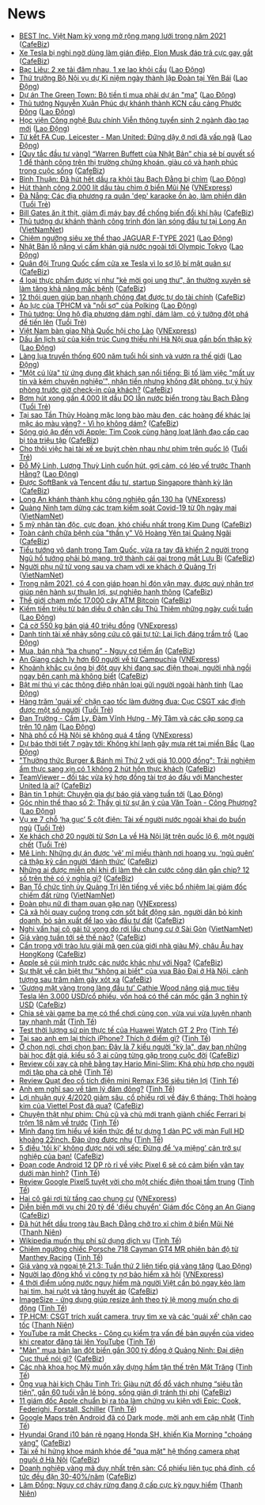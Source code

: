 # News

- [BEST Inc. Việt Nam kỳ vọng mở rộng mạng lưới trong năm 2021](https://cafebiz.vn/best-inc-viet-nam-ky-vong-mo-rong-mang-luoi-trong-nam-2021-20210321164527029.chn) ([CafeBiz](https://cafebiz.vn))
- [Xe Tesla bị nghi ngờ dùng làm gián điệp, Elon Musk đáp trả cực gay gắt](https://cafebiz.vn/xe-tesla-bi-nghi-ngo-dung-lam-gian-diep-elon-musk-dap-tra-cuc-gay-gat-20210321115206968.chn) ([CafeBiz](https://cafebiz.vn))
- [Bạc Liêu: 2 xe tải đâm nhau, 1 xe lao khỏi cầu](https://laodong.vn/giao-thong/bac-lieu-2-xe-tai-dam-nhau-1-xe-lao-khoi-cau-891337.ldo) ([Lao Động](https://laodong.vn))
- [Thứ trưởng Bộ Nội vụ dự Kỉ niệm ngày thành lập Đoàn tại Yên Bái](https://laodong.vn/thoi-su/thu-truong-bo-noi-vu-du-ki-niem-ngay-thanh-lap-doan-tai-yen-bai-891280.ldo) ([Lao Động](https://laodong.vn))
- [Dự án The Green Town: Bỏ tiền tỉ mua phải dự án &quot;ma&quot;](https://laodong.vn/ban-doc/du-an-the-green-town-bo-tien-ti-mua-phai-du-an-ma-891273.ldo) ([Lao Động](https://laodong.vn))
- [Thủ tướng Nguyễn Xuân Phúc dự khánh thành KCN cầu cảng Phước Đông](https://laodong.vn/thoi-su/thu-tuong-nguyen-xuan-phuc-du-khanh-thanh-kcn-cau-cang-phuoc-dong-891328.ldo) ([Lao Động](https://laodong.vn))
- [Học viện Công nghệ Bưu chính Viễn thông tuyển sinh 2 ngành đào tạo mới](https://laodong.vn/giao-duc/hoc-vien-cong-nghe-buu-chinh-vien-thong-tuyen-sinh-2-nganh-dao-tao-moi-891332.ldo) ([Lao Động](https://laodong.vn))
- [Tứ kết FA Cup, Leicester - Man United: Đứng dậy ở nơi đã vấp ngã](https://laodong.vn/bong-da-quoc-te/tu-ket-fa-cup-leicester-man-united-dung-day-o-noi-da-vap-nga-891320.ldo) ([Lao Động](https://laodong.vn))
- [[Quy tắc đầu tư vàng] “Warren Buffett của Nhật Bản” chia sẻ bí quyết số 1 để thành công trên thị trường chứng khoán, giàu có và hạnh phúc trong cuộc sống](https://cafebiz.vn/quy-tac-dau-tu-vang-warren-buffett-cua-nhat-ban-chia-se-bi-quyet-so-1-de-thanh-cong-tren-thi-truong-chung-khoan-giau-co-va-hanh-phuc-trong-cuoc-song-2021032111554041.chn) ([CafeBiz](https://cafebiz.vn))
- [Bình Thuận: Đã hút hết dầu ra khỏi tàu Bạch Đằng bị chìm](https://laodong.vn/xa-hoi/binh-thuan-da-hut-het-dau-ra-khoi-tau-bach-dang-bi-chim-891325.ldo) ([Lao Động](https://laodong.vn))
- [Hút thành công 2.000 lít dầu tàu chìm ở biển Mũi Né](https://vnexpress.net/hut-thanh-cong-2-000-lit-dau-tau-chim-o-bien-mui-ne-4251721.html) ([VNExpress](https://vnexpress.net))
- [Đà Nẵng: Các địa phương ra quân 'dẹp' karaoke ồn ào, làm phiền dân](https://tuoitre.vn/da-nang-cac-dia-phuong-ra-quan-dep-karaoke-on-ao-lam-phien-dan-20210321160449226.htm) ([Tuổi Trẻ](https://tuoitre.vn))
- [Bill Gates ăn ít thịt, giảm đi máy bay để chống biến đổi khí hậu](https://cafebiz.vn/bill-gates-an-it-thit-giam-di-may-bay-de-chong-bien-doi-khi-hau-20210321115341707.chn) ([CafeBiz](https://cafebiz.vn))
- [Thủ tướng dự khánh thành công trình đón làn sóng đầu tư tại Long An](http://vietnamnet.vn/vn/thoi-su/chinh-tri/thu-tuong-du-khanh-thanh-cong-trinh-don-lan-song-dau-tu-tai-long-an-721256.html) ([VietNamNet](https://vietnamnet.vn))
- [Chiêm ngưỡng siêu xe thể thao JAGUAR F-TYPE 2021](https://laodong.vn/photo/chiem-nguong-sieu-xe-the-thao-jaguar-f-type-2021-888711.ldo) ([Lao Động](https://laodong.vn))
- [Nhật Bản lỗ nặng vì cấm khán giả nước ngoài tới Olympic Tokyo](https://laodong.vn/the-gioi/nhat-ban-lo-nang-vi-cam-khan-gia-nuoc-ngoai-toi-olympic-tokyo-891315.ldo) ([Lao Động](https://laodong.vn))
- [Quân đội Trung Quốc cấm cửa xe Tesla vì lo sợ lộ bí mật quân sự](https://cafebiz.vn/quan-doi-trung-quoc-cam-cua-xe-tesla-vi-lo-so-lo-bi-mat-quan-su-20210321114959068.chn) ([CafeBiz](https://cafebiz.vn))
- [4 loại thực phẩm được ví như "kẻ mời gọi ung thư", ăn thường xuyên sẽ làm tăng khả năng mắc bệnh](https://cafebiz.vn/4-loai-thuc-pham-duoc-vi-nhu-ke-moi-goi-ung-thu-an-thuong-xuyen-se-lam-tang-kha-nang-mac-benh-20210321151640041.chn) ([CafeBiz](https://cafebiz.vn))
- [12 thói quen giúp bạn nhanh chóng đạt được tự do tài chính](https://cafebiz.vn/12-thoi-quen-giup-ban-nhanh-chong-dat-duoc-tu-do-tai-chinh-20210321114714228.chn) ([CafeBiz](https://cafebiz.vn))
- [Áp lực của TPHCM và &quot;nỗi sợ&quot; của Polking](https://laodong.vn/bong-da/ap-luc-cua-tphcm-va-noi-so-cua-polking-891299.ldo) ([Lao Động](https://laodong.vn))
- [Thủ tướng: Ủng hộ địa phương dám nghĩ, dám làm, có ý tưởng đột phá để tiến lên](https://tuoitre.vn/thu-tuong-ung-ho-dia-phuong-dam-nghi-dam-lam-co-y-tuong-dot-pha-de-tien-len-20210321134740537.htm) ([Tuổi Trẻ](https://tuoitre.vn))
- [Việt Nam bàn giao Nhà Quốc hội cho Lào](https://vnexpress.net/viet-nam-ban-giao-nha-quoc-hoi-cho-lao-4251594.html) ([VNExpress](https://vnexpress.net))
- [Dấu ấn lịch sử của kiến trúc Cung thiếu nhi Hà Nội qua gần bốn thập kỷ](https://laodong.vn/van-hoa-giai-tri/dau-an-lich-su-cua-kien-truc-cung-thieu-nhi-ha-noi-qua-gan-bon-thap-ky-890695.ldo) ([Lao Động](https://laodong.vn))
- [Làng lụa truyền thống 600 năm tuổi hồi sinh và vươn ra thế giới](https://laodong.vn/lao-dong-cuoi-tuan/lang-lua-truyen-thong-600-nam-tuoi-hoi-sinh-va-vuon-ra-the-gioi-890595.ldo) ([Lao Động](https://laodong.vn))
- ["Một cú lừa" từ ứng dụng đặt khách sạn nổi tiếng: Bị tố làm việc "mất uy tín và kém chuyên nghiệp'", nhận tiền nhưng không đặt phòng, tự ý hủy phòng trước giờ check-in của khách?](https://cafebiz.vn/mot-cu-lua-tu-ung-dung-dat-khach-san-noi-tieng-bi-to-lam-viec-mat-uy-tin-va-kem-chuyen-nghiep-nhan-tien-nhung-khong-dat-phong-tu-y-huy-phong-truoc-gio-check-in-cua-khach-20210321150327795.chn) ([CafeBiz](https://cafebiz.vn))
- [Bơm hút xong gần 4.000 lít dầu DO lẫn nước biển trong tàu Bạch Đằng](https://tuoitre.vn/bom-hut-xong-gan-4-000-lit-dau-do-lan-nuoc-bien-trong-tau-bach-dang-20210321143923765.htm) ([Tuổi Trẻ](https://tuoitre.vn))
- [Tại sao Tần Thủy Hoàng mặc long bào màu đen, các hoàng đế khác lại mặc áo màu vàng? - Vì họ không dám?](https://cafebiz.vn/tai-sao-tan-thuy-hoang-mac-long-bao-mau-den-cac-hoang-de-khac-lai-mac-ao-mau-vang-vi-ho-khong-dam-20210321143130538.chn) ([CafeBiz](https://cafebiz.vn))
- [Sóng gió ập đến với Apple: Tim Cook cùng hàng loạt lãnh đạo cấp cao bị tòa triệu tập](https://cafebiz.vn/song-gio-ap-den-voi-apple-tim-cook-cung-hang-loat-lanh-dao-cap-cao-bi-toa-trieu-tap-20210321150109144.chn) ([CafeBiz](https://cafebiz.vn))
- [Cho thôi việc hai tài xế xe buýt chèn nhau như phim trên quốc lộ](https://tuoitre.vn/cho-thoi-viec-hai-tai-xe-xe-buyt-chen-nhau-nhu-phim-tren-quoc-lo-20210321142433861.htm) ([Tuổi Trẻ](https://tuoitre.vn))
- [Đỗ Mỹ Linh, Lương Thuỳ Linh cuốn hút, gợi cảm, có lép vế trước Thanh Hằng?](https://laodong.vn/photo/do-my-linh-luong-thuy-linh-cuon-hut-goi-cam-co-lep-ve-truoc-thanh-hang-891249.ldo) ([Lao Động](https://laodong.vn))
- [Được SoftBank và Tencent đầu tư, startup Singapore thành kỳ lân](https://cafebiz.vn/duoc-softbank-va-tencent-dau-tu-startup-singapore-thanh-ky-lan-20210321114227827.chn) ([CafeBiz](https://cafebiz.vn))
- [Long An khánh thành khu công nghiệp gần 130 ha](https://vnexpress.net/long-an-khanh-thanh-khu-cong-nghiep-gan-130-ha-4251687.html) ([VNExpress](https://vnexpress.net))
- [Quảng Ninh tạm dừng các trạm kiểm soát Covid-19 từ 0h ngày mai](http://vietnamnet.vn/vn/thoi-su/quang-ninh-tam-dung-cac-tram-kiem-soat-covid-19-tu-0h-ngay-mai-721244.html) ([VietNamNet](https://vietnamnet.vn))
- [5 mỹ nhân tàn độc, cực đoan, khó chiều nhất trong Kim Dung](https://cafebiz.vn/5-my-nhan-tan-doc-cuc-doan-kho-chieu-nhat-trong-kim-dung-20210321141156316.chn) ([CafeBiz](https://cafebiz.vn))
- [Toàn cảnh chữa bệnh của "thần y" Võ Hoàng Yên tại Quảng Ngãi](https://cafebiz.vn/toan-canh-chua-benh-cua-than-y-vo-hoang-yen-tai-quang-ngai-20210321114454778.chn) ([CafeBiz](https://cafebiz.vn))
- [Tiểu tướng vô danh trong Tam Quốc, vừa ra tay đã khiến 2 người trong Ngũ hổ tướng phải bỏ mạng, trở thành cái gai trong mắt Lưu Bị](https://cafebiz.vn/tieu-tuong-vo-danh-trong-tam-quoc-vua-ra-tay-da-khien-2-nguoi-trong-ngu-ho-tuong-phai-bo-mang-tro-thanh-cai-gai-trong-mat-luu-bi-20210321140143311.chn) ([CafeBiz](https://cafebiz.vn))
- [Người phụ nữ tử vong sau va chạm với xe khách ở Quảng Trị](http://vietnamnet.vn/vn/thoi-su/an-toan-giao-thong/nguoi-phu-nu-tu-vong-sau-va-cham-voi-xe-khach-o-quang-tri-721236.html) ([VietNamNet](https://vietnamnet.vn))
- [Trong năm 2021, có 4 con giáp hoan hỉ đón vận may, được quý nhân trợ giúp nên hành sự thuận lợi, sự nghiệp hanh thông](https://cafebiz.vn/trong-nam-2021-co-4-con-giap-hoan-hi-don-van-may-duoc-quy-nhan-tro-giup-nen-hanh-su-thuan-loi-su-nghiep-hanh-thong-20210321133800327.chn) ([CafeBiz](https://cafebiz.vn))
- [Thế giới chạm mốc 17.000 cây ATM Bitcoin](https://cafebiz.vn/the-gioi-cham-moc-17000-cay-atm-bitcoin-20210321114002477.chn) ([CafeBiz](https://cafebiz.vn))
- [Kiếm tiền triệu từ bán diều ở chân cầu Thủ Thiêm những ngày cuối tuần](https://laodong.vn/photo/kiem-tien-trieu-tu-ban-dieu-o-chan-cau-thu-thiem-nhung-ngay-cuoi-tuan-891180.ldo) ([Lao Động](https://laodong.vn))
- [Cá cờ 550 kg bán giá 40 triệu đồng](https://vnexpress.net/ca-co-550-kg-ban-gia-40-trieu-dong-4251676.html) ([VNExpress](https://vnexpress.net))
- [Danh tính tài xế nhảy sông cứu cô gái tự tử: Lai lịch đáng trầm trồ](https://laodong.vn/xa-hoi/danh-tinh-tai-xe-nhay-song-cuu-co-gai-tu-tu-lai-lich-dang-tram-tro-891289.ldo) ([Lao Động](https://laodong.vn))
- [Mua, bán nhà “ba chung” - Nguy cơ tiềm ẩn](https://cafebiz.vn/mua-ban-nha-ba-chung-nguy-co-tiem-an-20210321104852499.chn) ([CafeBiz](https://cafebiz.vn))
- [An Giang cách ly hơn 60 người về từ Campuchia](https://vnexpress.net/an-giang-cach-ly-hon-60-nguoi-ve-tu-campuchia-4251670.html) ([VNExpress](https://vnexpress.net))
- [Khoảnh khắc cụ ông bị đột quỵ khi đang sạc điện thoại, người nhà ngồi ngay bên cạnh mà không biết](https://cafebiz.vn/khoanh-khac-cu-ong-bi-dot-quy-khi-dang-sac-dien-thoai-nguoi-nha-ngoi-ngay-ben-canh-ma-khong-biet-20210321132750651.chn) ([CafeBiz](https://cafebiz.vn))
- [Bật mí thú vị các thông điệp nhân loại gửi người ngoài hành tinh](https://laodong.vn/the-gioi/bat-mi-thu-vi-cac-thong-diep-nhan-loai-gui-nguoi-ngoai-hanh-tinh-891278.ldo) ([Lao Động](https://laodong.vn))
- [Hàng trăm 'quái xế' chặn cao tốc làm đường đua: Cục CSGT xác định được một số người](https://tuoitre.vn/hang-tram-quai-xe-chan-cao-toc-lam-duong-dua-cuc-csgt-xac-dinh-duoc-mot-so-nguoi-20210321102516777.htm) ([Tuổi Trẻ](https://tuoitre.vn))
- [Đan Trường - Cẩm Ly, Đàm Vĩnh Hưng - Mỹ Tâm và các cặp song ca trên 10 năm](https://laodong.vn/photo/dan-truong-cam-ly-dam-vinh-hung-my-tam-va-cac-cap-song-ca-tren-10-nam-891052.ldo) ([Lao Động](https://laodong.vn))
- [Nhà phố cổ Hà Nội sẽ không quá 4 tầng](https://vnexpress.net/nha-pho-co-ha-noi-se-khong-qua-4-tang-4251642.html) ([VNExpress](https://vnexpress.net))
- [Dự báo thời tiết 7 ngày tới: Không khí lạnh gây mưa rét tại miền Bắc](https://laodong.vn/infographic/du-bao-thoi-tiet-7-ngay-toi-khong-khi-lanh-gay-mua-ret-tai-mien-bac-891267.ldo) ([Lao Động](https://laodong.vn))
- ["Thưởng thức Burger & Bánh mì Thứ 2 với giá 10.000 đồng": Trải nghiệm ẩm thực sang xịn có 1 không 2 hút hồn thực khách](https://cafebiz.vn/thuong-thuc-burger-banh-mi-thu-2-voi-gia-10000-dong-trai-nghiem-am-thuc-sang-xin-co-1-khong-2-hut-hon-thuc-khach-20210321124654886.chn) ([CafeBiz](https://cafebiz.vn))
- [TeamViewer – đối tác vừa ký hợp đồng tài trợ áo đấu với Manchester United là ai?](https://cafebiz.vn/teamviewer-doi-tac-vua-ky-hop-dong-tai-tro-ao-dau-voi-manchester-united-la-ai-20210321104607371.chn) ([CafeBiz](https://cafebiz.vn))
- [Bản tin 1 phút: Chuyên gia dự báo giá vàng tuần tới](https://laodong.vn/video/ban-tin-1-phut-chuyen-gia-du-bao-gia-vang-tuan-toi-891253.ldo) ([Lao Động](https://laodong.vn))
- [Góc nhìn thể thao số 2: Thấy gì từ sự ăn ý của Văn Toàn - Công Phượng?](https://laodong.vn/video/goc-nhin-the-thao-so-2-thay-gi-tu-su-an-y-cua-van-toan-cong-phuong-890755.ldo) ([Lao Động](https://laodong.vn))
- [Vụ xe 7 chỗ ‘hạ gục’ 5 cột điện: Tài xế người nước ngoài khai do buồn ngủ](https://tuoitre.vn/vu-xe-7-cho-ha-guc-5-cot-dien-tai-xe-nguoi-nuoc-ngoai-khai-do-buon-ngu-20210321113320736.htm) ([Tuổi Trẻ](https://tuoitre.vn))
- [Xe khách chở 20 người từ Sơn La về Hà Nội lật trên quốc lộ 6, một người chết](https://tuoitre.vn/xe-khach-cho-20-nguoi-tu-son-la-ve-ha-noi-lat-tren-quoc-lo-6-mot-nguoi-chet-20210321111550003.htm) ([Tuổi Trẻ](https://tuoitre.vn))
- [Mê Linh: Những dự án được 'vẽ' mĩ miều thành nơi hoang vu, ‘ngủ quên’ cả thập kỷ cần người ‘đánh thức’](https://cafebiz.vn/me-linh-nhung-du-an-duoc-ve-mi-mieu-thanh-noi-hoang-vu-ngu-quen-ca-thap-ky-can-nguoi-danh-thuc-20210321104755743.chn) ([CafeBiz](https://cafebiz.vn))
- [Những ai được miễn phí khi đi làm thẻ căn cước công dân gắn chip? 12 số trên thẻ có ý nghĩa gì?](https://cafebiz.vn/nhung-ai-duoc-mien-phi-khi-di-lam-the-can-cuoc-cong-dan-gan-chip-12-so-tren-the-co-y-nghia-gi-20210321104943186.chn) ([CafeBiz](https://cafebiz.vn))
- [Ban Tổ chức tỉnh ủy Quảng Trị lên tiếng về việc bổ nhiệm lại giám đốc chiếm đất rừng](http://vietnamnet.vn/vn/thoi-su/ban-to-chuc-tinh-uy-quang-tri-len-tieng-ve-viec-bo-nhiem-lai-giam-doc-chiem-dat-rung-720671.html) ([VietNamNet](https://vietnamnet.vn))
- [Đoàn phụ nữ đi tham quan gặp nạn](https://vnexpress.net/doan-phu-nu-di-tham-quan-gap-nan-4251640.html) ([VNExpress](https://vnexpress.net))
- [Cả xã hội quay cuồng trong cơn sốt bất động sản, người dân bỏ kinh doanh, bỏ sản xuất để lao vào đầu tư đất](https://cafebiz.vn/ca-xa-hoi-quay-cuong-trong-con-sot-bat-dong-san-nguoi-dan-bo-kinh-doanh-bo-san-xuat-de-lao-vao-dau-tu-dat-20210321104510618.chn) ([CafeBiz](https://cafebiz.vn))
- [Nghi vấn hai cô gái tử vong do rơi lầu chung cư ở Sài Gòn](http://vietnamnet.vn/vn/thoi-su/nghi-van-hai-co-gai-tu-vong-do-roi-lau-chung-cu-o-sai-gon-721197.html) ([VietNamNet](https://vietnamnet.vn))
- [Giá vàng tuần tới sẽ thế nào?](https://cafebiz.vn/gia-vang-tuan-toi-se-the-nao-20210321085958754.chn) ([CafeBiz](https://cafebiz.vn))
- [Cẩn trọng với trào lưu giải mã gen của giới nhà giàu Mỹ, châu Âu hay HongKong](https://cafebiz.vn/can-trong-voi-trao-luu-giai-ma-gen-cua-gioi-nha-giau-my-chau-au-hay-hongkong-202103201527277.chn) ([CafeBiz](https://cafebiz.vn))
- [Apple sẽ cúi mình trước các nước khác như với Nga?](https://cafebiz.vn/apple-se-cui-minh-truoc-cac-nuoc-khac-nhu-voi-nga-20210321090756774.chn) ([CafeBiz](https://cafebiz.vn))
- [Sự thật về căn biệt thự "không ai biết" của vua Bảo Đại ở Hà Nội, cảnh tượng sau trăm năm gây xót xa](https://cafebiz.vn/su-that-ve-can-biet-thu-khong-ai-biet-cua-vua-bao-dai-o-ha-noi-canh-tuong-sau-tram-nam-gay-xot-xa-2021032109055166.chn) ([CafeBiz](https://cafebiz.vn))
- ['Gương mặt vàng trong làng đầu tư' Cathie Wood nâng giá mục tiêu Tesla lên 3.000 USD/cổ phiếu, vốn hoá có thể cán mốc gần 3 nghìn tỷ USD](https://cafebiz.vn/guong-mat-vang-trong-lang-dau-tu-cathie-wood-nang-gia-muc-tieu-tesla-len-3000-usd-co-phieu-von-hoa-co-the-can-moc-gan-3-nghin-ty-usd-20210321090100167.chn) ([CafeBiz](https://cafebiz.vn))
- [Chia sẻ vài game ba mẹ có thể chơi cùng con, vừa vui vừa luyện nhanh tay nhanh mắt](https://tinhte.vn/thread/chia-se-vai-game-ba-me-co-the-choi-cung-con-vua-vui-vua-luyen-nhanh-tay-nhanh-mat.3292390/) ([Tinh Tế](https://tinhte.vn))
- [Test thời lượng sử pin thực tế của Huawei Watch GT 2 Pro](https://tinhte.vn/thread/test-thoi-luong-su-pin-thuc-te-cua-huawei-watch-gt-2-pro.3291265/) ([Tinh Tế](https://tinhte.vn))
- [Tại sao anh em lại thích iPhone? Thích ở điểm gì?](https://tinhte.vn/thread/tai-sao-anh-em-lai-thich-iphone-thich-o-diem-gi.3297054/) ([Tinh Tế](https://tinhte.vn))
- [Ở chọn nơi, chơi chọn bạn: Đây là 7 kiểu người "kỳ lạ", dạy bạn những bài học đắt giá, kiểu số 3 ai cũng từng gặp trong cuộc đời](https://cafebiz.vn/o-chon-noi-choi-chon-ban-day-la-7-kieu-nguoi-ky-la-day-ban-nhung-bai-hoc-dat-gia-kieu-so-3-ai-cung-tung-gap-trong-cuoc-doi-20210321090343823.chn) ([CafeBiz](https://cafebiz.vn))
- [Review cối xay cà phê bằng tay Hario Mini-Slim: Khá phù hợp cho người mới tập pha cà phê](https://tinhte.vn/thread/review-coi-xay-ca-phe-bang-tay-hario-mini-slim-kha-phu-hop-cho-nguoi-moi-tap-pha-ca-phe.3296998/) ([Tinh Tế](https://tinhte.vn))
- [Review Quạt đeo cổ tích điện mini Remax F36 siêu tiện lợi](https://tinhte.vn/thread/review-quat-deo-co-tich-dien-mini-remax-f36-sieu-tien-loi.3281128/) ([Tinh Tế](https://tinhte.vn))
- [Anh em nghĩ sao về tâm lý đám đông?](https://tinhte.vn/thread/anh-em-nghi-sao-ve-tam-ly-dam-dong.3297159/) ([Tinh Tế](https://tinhte.vn))
- [Lợi nhuận quý 4/2020 giảm sâu, cổ phiếu rơi về đáy 6 tháng: Thời hoàng kim của Viettel Post đã qua?](https://cafebiz.vn/loi-nhuan-quy-4-2020-giam-sau-co-phieu-roi-ve-day-6-thang-thoi-hoang-kim-cua-viettel-post-da-qua-20210321090158293.chn) ([CafeBiz](https://cafebiz.vn))
- [Chuyện thật như phim: Chủ cũ và chủ mới tranh giành chiếc Ferrari bị trộm 18 năm về trước](https://tinhte.vn/thread/chuyen-that-nhu-phim-chu-cu-va-chu-moi-tranh-gianh-chiec-ferrari-bi-trom-18-nam-ve-truoc.3297261/) ([Tinh Tế](https://tinhte.vn))
- [Mình đang tìm hiểu về kiến thức để tự dựng 1 dàn PC với màn Full HD khoảng 22inch. Đáp ứng được nhu](https://tinhte.vn/thread/minh-dang-tim-hieu-ve-kien-thuc-de-tu-dung-1-dan-pc-voi-man-full-hd-khoang-22inch-dap-ung-duoc-nhu.3296931/) ([Tinh Tế](https://tinhte.vn))
- [5 điều 'tối kị' không được nói với sếp: Đừng để ‘vạ miệng’ cản trở sự nghiệp của bạn!](https://cafebiz.vn/5-dieu-toi-ki-khong-duoc-noi-voi-sep-dung-de-va-mieng-can-tro-su-nghiep-cua-ban-20210320094239169.chn) ([CafeBiz](https://cafebiz.vn))
- [Đoạn code Android 12 DP rò rỉ về việc Pixel 6 sẽ có cảm biến vân tay dưới màn hình?](https://tinhte.vn/thread/doan-code-android-12-dp-ro-ri-ve-viec-pixel-6-se-co-cam-bien-van-tay-duoi-man-hinh.3296105/) ([Tinh Tế](https://tinhte.vn))
- [Review Google Pixel5 tuyệt vời cho một chiếc điện thoại tầm trung](https://tinhte.vn/thread/review-google-pixel5-tuyet-voi-cho-mot-chiec-dien-thoai-tam-trung.3293385/) ([Tinh Tế](https://tinhte.vn))
- [Hai cô gái rơi từ tầng cao chung cư](https://vnexpress.net/hai-co-gai-roi-tu-tang-cao-chung-cu-4251615.html) ([VNExpress](https://vnexpress.net))
- [Diễn biến mới vụ chi 20 tỷ để 'điều chuyển' Giám đốc Công an An Giang](https://cafebiz.vn/dien-bien-moi-vu-chi-20-ty-de-dieu-chuyen-giam-doc-cong-an-an-giang-20210321090920402.chn) ([CafeBiz](https://cafebiz.vn))
- [Đã hút hết dầu trong tàu Bạch Đằng chở tro xỉ chìm ở biển Mũi Né](https://thanhnien.vn/thoi-su/da-hut-het-dau-trong-tau-bach-dang-cho-tro-xi-chim-o-bien-mui-ne-1357236.html) ([Thanh Niên](https://thanhnien.vn))
- [Wikipedia muốn thu phí sử dụng dịch vụ](https://tinhte.vn/thread/wikipedia-muon-thu-phi-su-dung-dich-vu.3295213/) ([Tinh Tế](https://tinhte.vn))
- [Chiêm ngưỡng chiếc Porsche 718 Cayman GT4 MR phiên bản độ từ Manthey Racing](https://tinhte.vn/thread/chiem-nguong-chiec-porsche-718-cayman-gt4-mr-phien-ban-do-tu-manthey-racing.3297237/) ([Tinh Tế](https://tinhte.vn))
- [Giá vàng và ngoại tệ 21.3: Tuần thứ 2 liên tiếp giá vàng tăng](https://laodong.vn/video/gia-vang-va-ngoai-te-213-tuan-thu-2-lien-tiep-gia-vang-tang-891231.ldo) ([Lao Động](https://laodong.vn))
- [Người lao động khổ vì công ty nợ bảo hiểm xã hội](https://vnexpress.net/nguoi-lao-dong-kho-vi-cong-ty-no-bao-hiem-xa-hoi-4249309.html) ([VNExpress](https://vnexpress.net))
- [4 thời điểm uống nước nguy hiểm mà người Việt cần bỏ ngay kẻo làm hại tim, hại ruột và tăng huyết áp](https://cafebiz.vn/4-thoi-diem-uong-nuoc-nguy-hiem-ma-nguoi-viet-can-bo-ngay-keo-lam-hai-tim-hai-ruot-va-tang-huyet-ap-20210321080942605.chn) ([CafeBiz](https://cafebiz.vn))
- [ImageSize - ứng dụng giúp resize ảnh theo tỷ lệ mong muốn cho di động](https://tinhte.vn/thread/imagesize-ung-dung-giup-resize-anh-theo-ty-le-mong-muon-cho-di-dong.3295070/) ([Tinh Tế](https://tinhte.vn))
- [TP.HCM: CSGT trích xuất camera, truy tìm xe và các 'quái xế' chặn cao tốc](https://thanhnien.vn/thoi-su/tphcm-csgt-trich-xuat-camera-truy-tim-xe-va-cac-quai-xe-chan-cao-toc-1357235.html) ([Thanh Niên](https://thanhnien.vn))
- [YouTube ra mắt Checks - Công cụ kiểm tra vấn đề bản quyền của video khi creator đăng tải lên YouTube](https://tinhte.vn/thread/youtube-ra-mat-checks-cong-cu-kiem-tra-van-de-ban-quyen-cua-video-khi-creator-dang-tai-len-youtube.3295671/) ([Tinh Tế](https://tinhte.vn))
- ["Màn" mua bán lan đột biến gần 300 tỷ đồng ở Quảng Ninh: Đại diện Cục thuế nói gì?](https://cafebiz.vn/man-mua-ban-lan-dot-bien-gan-300-ty-dong-o-quang-ninh-dai-dien-cuc-thue-noi-gi-20210321081600034.chn) ([CafeBiz](https://cafebiz.vn))
- [Các nhà khoa học Mỹ muốn xây dựng hầm tận thế trên Mặt Trăng](https://tinhte.vn/thread/cac-nha-khoa-hoc-my-muon-xay-dung-ham-tan-the-tren-mat-trang.3296193/) ([Tinh Tế](https://tinhte.vn))
- [Ông vua hài kịch Châu Tinh Trì: Giàu nứt đố đổ vách nhưng “siêu tằn tiện”, gần 60 tuổi vẫn lẻ bóng, sống giản dị tránh thị phi](https://cafebiz.vn/ong-vua-hai-kich-chau-tinh-tri-giau-nut-do-do-vach-nhung-sieu-tan-tien-gan-60-tuoi-van-le-bong-song-gian-di-tranh-thi-phi-2021032108052819.chn) ([CafeBiz](https://cafebiz.vn))
- [11 giám đốc Apple chuẩn bị ra tòa làm chứng vụ kiện với Epic: Cook, Federighi, Forstall, Schiller](https://tinhte.vn/thread/11-giam-doc-apple-chuan-bi-ra-toa-lam-chung-vu-kien-voi-epic-cook-federighi-forstall-schiller.3296962/) ([Tinh Tế](https://tinhte.vn))
- [Google Maps trên Android đã có Dark mode, mời anh em cập nhật](https://tinhte.vn/thread/google-maps-tren-android-da-co-dark-mode-moi-anh-em-cap-nhat.3296956/) ([Tinh Tế](https://tinhte.vn))
- [Hyundai Grand i10 bán rẻ ngang Honda SH, khiến Kia Morning "choáng váng"](https://cafebiz.vn/hyundai-grand-i10-ban-re-ngang-honda-sh-khien-kia-morning-choang-vang-20210321074827118.chn) ([CafeBiz](https://cafebiz.vn))
- [Tài xế hí hửng khoe mánh khóe để "qua mặt" hệ thống camera phạt nguội ở Hà Nội](https://cafebiz.vn/tai-xe-hi-hung-khoe-manh-khoe-de-qua-mat-he-thong-camera-phat-nguoi-o-ha-noi-20210321075420503.chn) ([CafeBiz](https://cafebiz.vn))
- [Doanh nghiệp vàng mã duy nhất trên sàn: Cổ phiếu liên tục phá đỉnh, cổ tức đều đặn 30-40%/năm](https://cafebiz.vn/doanh-nghiep-vang-ma-duy-nhat-tren-san-co-phieu-lien-tuc-pha-dinh-co-tuc-deu-dan-30-40-nam-20210321080040009.chn) ([CafeBiz](https://cafebiz.vn))
- [Lâm Đồng: Nguy cơ cháy rừng đang ở cấp cực kỳ nguy hiểm](https://thanhnien.vn/thoi-su/lam-dong-nguy-co-chay-rung-dang-o-cap-cuc-ky-nguy-hiem-1357224.html) ([Thanh Niên](https://thanhnien.vn))
